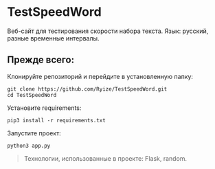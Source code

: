 # TestSpeedWord

Веб-сайт для тестирования скорости набора текста. Язык: русский, разные временные интервалы.

## Прежде всего:

Клонируйте репозиторий и перейдите в установленную папку:
```
git clone https://github.com/Ryize/TestSpeedWord.git
cd TestSpeedWord
```

Установите requirements:
```
pip3 install -r requirements.txt
```

Запустите проект:
```
python3 app.py
```

> Технологии, использованные в проекте: Flask, random.
